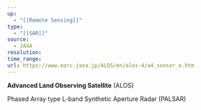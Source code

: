 ```yaml
---
up:
  - "[[Remote Sensing]]"
type:
  - "[[SAR]]"
source:
  - JAXA
resolution: 
time_range: 
url: https://www.eorc.jaxa.jp/ALOS/en/alos-4/a4_sensor_e.htm
---
```

**Advanced Land Observing Satellite** (ALOS) 

Phased Array type L-band Synthetic Aperture Radar (PALSAR)
